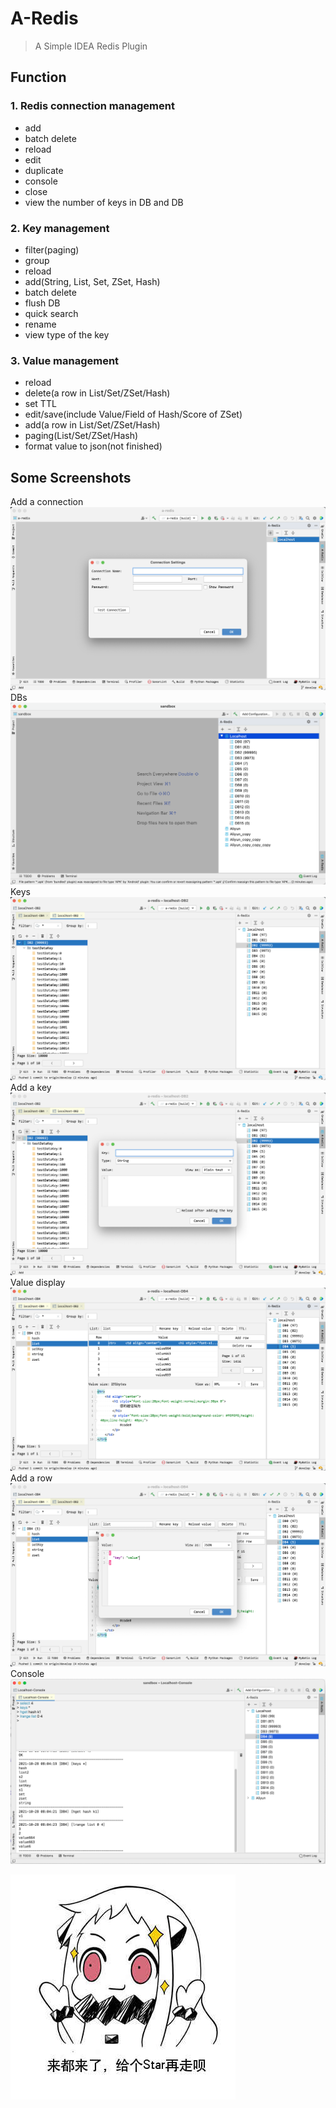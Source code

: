 # A-Redis
> A Simple IDEA Redis Plugin

## Function
### 1. Redis connection management
  - add
  - batch delete
  - reload
  - edit
  - duplicate
  - console
  - close
  - view the number of keys in DB and DB

### 2. Key management
  - filter(paging)
  - group
  - reload
  - add(String, List, Set, ZSet, Hash)
  - batch delete
  - flush DB
  - quick search
  - rename
  - view type of the key

### 3. Value management
  - reload
  - delete(a row in List/Set/ZSet/Hash)
  - set TTL
  - edit/save(include Value/Field of Hash/Score of ZSet)
  - add(a row in List/Set/ZSet/Hash)
  - paging(List/Set/ZSet/Hash)
  - format value to json(not finished)

## Some Screenshots
Add a connection
![new-connection](./img/new-connection.png)
DBs
![dbs](./img/dbs.png)
Keys
![keys](./img/keys.png)
Add a key
![add-a-key](./img/add-a-key.png)
Value display
![value-display](./img/value-display.png)
Add a row
![add-row](./img/add-row.png)
Console
![console](./img/console.png)

![star](./img/star.jpg)
